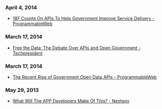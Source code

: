 
### April 4, 2014
* [18F Counts On APIs To Help Government Improve Service Delivery - ProgrammableWeb](http://blog.programmableweb.com/2014/04/04/18f-counts-on-apis-to-help-government-improve-service-delivery/)

### March 17, 2014
* [Free the Data: The Debate Over APIs and Open Government - Techpresident](https://techpresident.com/news/24829/free-data-debate-over-apis-and-open-government)

### March 17, 2014
* [The Recent Rise of Government Open Data APIs - ProgrammableWeb](http://blog.programmableweb.com/2013/07/30/the-recent-rise-of-government-open-data-apis/)

### May 29, 2013
* [What Will The APP Developers Make Of This? -  Nextgov](http://www.nextgov.com/emerging-tech/2013/05/app-developers-what-do-you-make-infographic/63908/)
